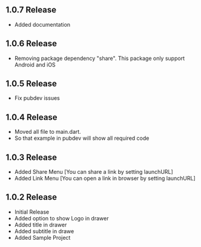## 1.0.7 Release 

* Added documentation

## 1.0.6 Release 

* Removing package dependency "share". This package only support Android and iOS

## 1.0.5 Release 

* Fix pubdev issues 

## 1.0.4 Release 

* Moved all file to main.dart. 
* So that example in pubdev will show all required code 

## 1.0.3 Release 

* Added Share Menu [You can share a link by setting launchURL]
* Added Link Menu [You can open a link in browser by setting launchURL]

## 1.0.2 Release 

* Initial Release 
* Added option to show Logo in drawer 
* Added title in drawer 
* Added subtitle in drawe 
* Added Sample Project 